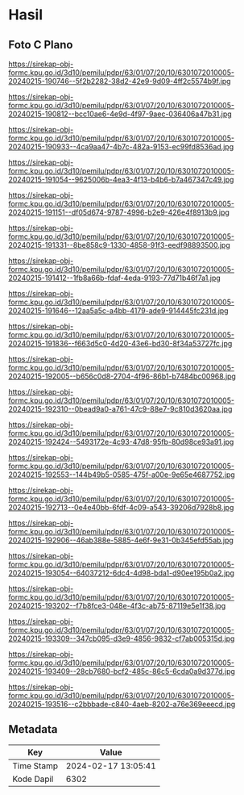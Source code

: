 # Hasil

## Foto C Plano

https://sirekap-obj-formc.kpu.go.id/3d10/pemilu/pdpr/63/01/07/20/10/6301072010005-20240215-190746--5f2b2282-38d2-42e9-9d09-4ff2c5574b9f.jpg

https://sirekap-obj-formc.kpu.go.id/3d10/pemilu/pdpr/63/01/07/20/10/6301072010005-20240215-190812--bcc10ae6-4e9d-4f97-9aec-036406a47b31.jpg

https://sirekap-obj-formc.kpu.go.id/3d10/pemilu/pdpr/63/01/07/20/10/6301072010005-20240215-190933--4ca9aa47-4b7c-482a-9153-ec99fd8536ad.jpg

https://sirekap-obj-formc.kpu.go.id/3d10/pemilu/pdpr/63/01/07/20/10/6301072010005-20240215-191054--9625006b-4ea3-4f13-b4b6-b7a467347c49.jpg

https://sirekap-obj-formc.kpu.go.id/3d10/pemilu/pdpr/63/01/07/20/10/6301072010005-20240215-191151--df05d674-9787-4996-b2e9-426e4f8913b9.jpg

https://sirekap-obj-formc.kpu.go.id/3d10/pemilu/pdpr/63/01/07/20/10/6301072010005-20240215-191331--8be858c9-1330-4858-91f3-eedf98893500.jpg

https://sirekap-obj-formc.kpu.go.id/3d10/pemilu/pdpr/63/01/07/20/10/6301072010005-20240215-191412--1fb8a66b-fdaf-4eda-9193-77d71b46f7a1.jpg

https://sirekap-obj-formc.kpu.go.id/3d10/pemilu/pdpr/63/01/07/20/10/6301072010005-20240215-191646--12aa5a5c-a4bb-4179-ade9-914445fc231d.jpg

https://sirekap-obj-formc.kpu.go.id/3d10/pemilu/pdpr/63/01/07/20/10/6301072010005-20240215-191836--f663d5c0-4d20-43e6-bd30-8f34a53727fc.jpg

https://sirekap-obj-formc.kpu.go.id/3d10/pemilu/pdpr/63/01/07/20/10/6301072010005-20240215-192005--b656c0d8-2704-4f96-86b1-b7484bc00968.jpg

https://sirekap-obj-formc.kpu.go.id/3d10/pemilu/pdpr/63/01/07/20/10/6301072010005-20240215-192310--0bead9a0-a761-47c9-88e7-9c810d3620aa.jpg

https://sirekap-obj-formc.kpu.go.id/3d10/pemilu/pdpr/63/01/07/20/10/6301072010005-20240215-192424--5493172e-4c93-47d8-95fb-80d98ce93a91.jpg

https://sirekap-obj-formc.kpu.go.id/3d10/pemilu/pdpr/63/01/07/20/10/6301072010005-20240215-192553--144b49b5-0585-475f-a00e-9e65e4687752.jpg

https://sirekap-obj-formc.kpu.go.id/3d10/pemilu/pdpr/63/01/07/20/10/6301072010005-20240215-192713--0e4e40bb-6fdf-4c09-a543-39206d7928b8.jpg

https://sirekap-obj-formc.kpu.go.id/3d10/pemilu/pdpr/63/01/07/20/10/6301072010005-20240215-192906--46ab388e-5885-4e6f-9e31-0b345efd55ab.jpg

https://sirekap-obj-formc.kpu.go.id/3d10/pemilu/pdpr/63/01/07/20/10/6301072010005-20240215-193054--64037212-6dc4-4d98-bda1-d90ee195b0a2.jpg

https://sirekap-obj-formc.kpu.go.id/3d10/pemilu/pdpr/63/01/07/20/10/6301072010005-20240215-193202--f7b8fce3-048e-4f3c-ab75-87119e5e1f38.jpg

https://sirekap-obj-formc.kpu.go.id/3d10/pemilu/pdpr/63/01/07/20/10/6301072010005-20240215-193309--347cb095-d3e9-4856-9832-cf7ab005315d.jpg

https://sirekap-obj-formc.kpu.go.id/3d10/pemilu/pdpr/63/01/07/20/10/6301072010005-20240215-193409--28cb7680-bcf2-485c-86c5-6cda0a9d377d.jpg

https://sirekap-obj-formc.kpu.go.id/3d10/pemilu/pdpr/63/01/07/20/10/6301072010005-20240215-193516--c2bbbade-c840-4aeb-8202-a76e369eeecd.jpg


## Metadata

| Key        | Value               |
| ---------- | ------------------- |
| Time Stamp | 2024-02-17 13:05:41 |
| Kode Dapil | 6302                |



